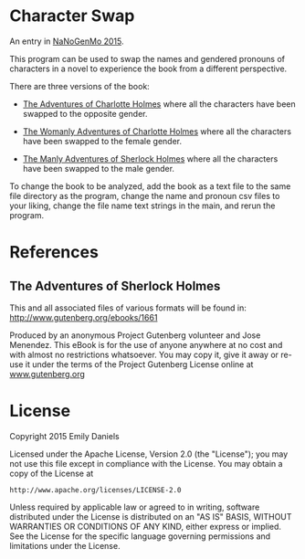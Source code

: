 Character Swap
====================

An entry in [NaNoGenMo 2015](https://github.com/dariusk/NaNoGenMo-2015/).

This program can be used to swap the names and gendered pronouns of characters 
in a novel to experience the book from a different perspective.

There are three versions of the book:

* [The Adventures of Charlotte Holmes](https://github.com/emdaniels/character-swap/blob/master/The_Adventures_of_Charlotte_Holmes.txt) 
where all the characters have been swapped to the opposite gender. 
    
* [The Womanly Adventures of Charlotte Holmes](https://github.com/emdaniels/character-swap/blob/master/The_Womanly_Adventures_of_Charlotte_Holmes.txt) 
where all the characters have been swapped to the female gender.
    
* [The Manly Adventures of Sherlock Holmes](https://github.com/emdaniels/character-swap/blob/master/The_Manly_Adventures_of_Sherlock_Holmes.txt) 
where all the characters have been swapped to the male gender. 

To change the book to be analyzed, add the book as a text file to the same 
file directory as the program, change the name and pronoun csv files to 
your liking, change the file name text strings in the main, and rerun the program.


References
==========

The Adventures of Sherlock Holmes
---------------------------------

This and all associated files of various formats will be found in:
http://www.gutenberg.org/ebooks/1661

Produced by an anonymous Project Gutenberg volunteer and Jose Menendez.
This eBook is for the use of anyone anywhere at no cost and with
almost no restrictions whatsoever.  You may copy it, give it away or
re-use it under the terms of the Project Gutenberg License online at 
www.gutenberg.org


License
=======

Copyright 2015 Emily Daniels

Licensed under the Apache License, Version 2.0 (the "License");
you may not use this file except in compliance with the License.
You may obtain a copy of the License at

    http://www.apache.org/licenses/LICENSE-2.0

Unless required by applicable law or agreed to in writing, software
distributed under the License is distributed on an "AS IS" BASIS,
WITHOUT WARRANTIES OR CONDITIONS OF ANY KIND, either express or implied.
See the License for the specific language governing permissions and
limitations under the License.